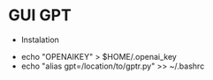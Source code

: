 GUI GPT
====

* Instalation
- echo "OPENAIKEY" > $HOME/.openai_key
- echo "alias gpt=/location/to/gptr.py" >> ~/.bashrc
